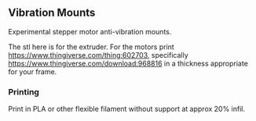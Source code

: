 ## Vibration Mounts

Experimental stepper motor anti-vibration mounts.

The stl here is for the extruder. For the motors print https://www.thingiverse.com/thing:602703, 
specifically https://www.thingiverse.com/download:968816 in a thickness appropriate for your frame.
 
### Printing

Print in PLA or other flexible filament without support at approx 20% infil.
